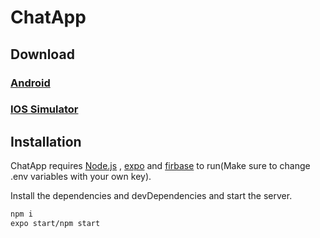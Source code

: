 # ChatApp

## Download

### [Android](https://drive.google.com/file/d/10Sqg9sps1CindoVA7VVOKPjy91Yzi3Tz/view?usp=sharing)
### [IOS Simulator](https://drive.google.com/file/d/1qzq-vKCurndDlgDpqI-AUINN0JqzxPf7/view?usp=sharing)

## Installation

ChatApp requires [Node.js](https://nodejs.org/) , [expo](https://docs.expo.dev/) and [firbase](https://console.firebase.google.com/) to run(Make sure to change .env variables with your own key).

Install the dependencies and devDependencies and start the server.

```sh
npm i
expo start/npm start
```
